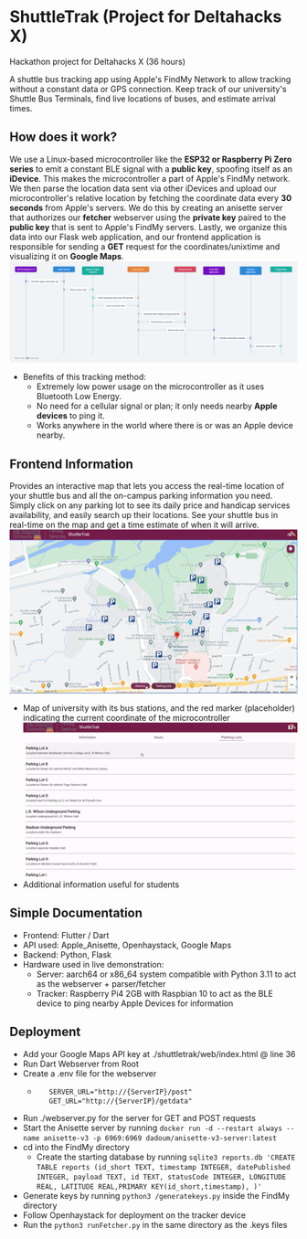 # ShuttleTrak (Project for Deltahacks X)

Hackathon project for Deltahacks X (36 hours)

A shuttle bus tracking app using Apple's FindMy Network to allow tracking without a constant data or GPS connection. Keep track of our university's Shuttle Bus Terminals, find live locations of buses, and estimate arrival times.

## How does it work?
We use a Linux-based microcontroller like the **ESP32 or Raspberry Pi Zero series** to emit a constant BLE signal with a **public key**, spoofing itself as an **iDevice**. This makes the microcontroller a part of Apple's FindMy network. We then parse the location data sent via other iDevices and upload our microcontroller's relative location by fetching the coordinate data every **30 seconds** from Apple's servers. We do this by creating an anisette server that authorizes our **fetcher** webserver using the **private key** paired to the **public key** that is sent to Apple's FindMy servers. Lastly, we organize this data into our Flask web application, and our frontend application is responsible for sending a **GET** request for the coordinates/unixtime and visualizing it on **Google Maps**.&nbsp;
![](./images/diagram.png)

- Benefits of this tracking method:
  - Extremely low power usage on the microcontroller as it uses Bluetooth Low Energy.
  - No need for a cellular signal or plan; it only needs nearby **Apple devices** to ping it.
  - Works anywhere in the world where there is or was an Apple device nearby.

## Frontend Information
Provides an interactive map that lets you access the real-time location of your shuttle bus and all the on-campus parking information you need. Simply click on any parking lot to see its daily price and handicap services availability, and easily search up their locations. See your shuttle bus in real-time on the map and get a time estimate of when it will arrive.&nbsp;
![](./images/scr1.jpeg)
- Map of university with its bus stations, and the red marker (placeholder) indicating the current coordinate of the microcontroller
![](./images/scr2.png)
- Additional information useful for students

## Simple Documentation
- Frontend: Flutter / Dart
- API used: Apple_Anisette, Openhaystack, Google Maps
- Backend: Python, Flask
- Hardware used in live demonstration:
  - Server: aarch64 or x86_64 system compatible with Python 3.11 to act as the webserver + parser/fetcher
  - Tracker: Raspberry Pi4 2GB with Raspbian 10 to act as the BLE device to ping nearby Apple Devices for information


## Deployment
 - Add your Google Maps API key at ./shuttletrak/web/index.html @ line 36
 - Run Dart Webserver from Root
 - Create a .env file for the webserver
   - ```
        SERVER_URL="http://{ServerIP}/post"
        GET_URL="http://{ServerIP}/getdata"
     ```
 - Run ./webserver.py for the server for GET and POST requests
 - Start the Anisette server by running ```docker run -d --restart always --name anisette-v3 -p 6969:6969 dadoum/anisette-v3-server:latest```
 - cd into the FindMy directory
   - Create the starting database by running ```sqlite3 reports.db 'CREATE TABLE reports (id_short TEXT, timestamp INTEGER, datePublished INTEGER, payload TEXT, id TEXT, statusCode INTEGER, LONGITUDE REAL, LATITUDE REAL,PRIMARY KEY(id_short,timestamp), )'```
 - Generate keys by running ```python3 /generatekeys.py``` inside the FindMy directory
 - Follow Openhaystack for deployment on the tracker device
 - Run the ```python3 runFetcher.py``` in the same directory as the .keys files

